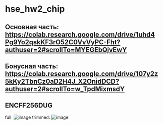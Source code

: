 # hse_hw2_chip
## Основная часть: https://colab.research.google.com/drive/1uhd4Pg9Yo2qskKF3rO52C0VvVyPC-Fht?authuser=2#scrollTo=MYEGEbQjvEwY
## Бонусная часть: https://colab.research.google.com/drive/107y2z5kKy2TbnCz0aD2H4J_X2OnidDCD?authuser=2#scrollTo=w_TpdMixmsdY
## ENCFF256DUG
full: ![image](https://user-images.githubusercontent.com/93290073/158260698-43af56fe-e2db-4aae-876a-e467017b1e1c.png)
trimmed: ![image](https://user-images.githubusercontent.com/93290073/158260733-d3f79096-5f76-4023-b6fc-fab356aafba2.png)
## 

